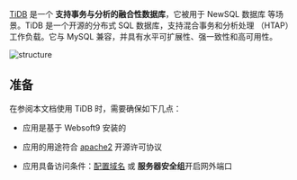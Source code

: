 [TiDB](https://github.com/pingcap/tidb) 是一个 **支持事务与分析的融合性数据库**，它被用于 NewSQL 数据库  等场景。TiDB 是一个开源的分布式 SQL 数据库，支持混合事务和分析处理 （HTAP） 工作负载。它与 MySQL 兼容，并具有水平可扩展性、强一致性和高可用性。


![structure](https://libs.websoft9.com/Websoft9/DocsPicture/zh/tidb/tidb-gui-websoft9.png)


## 准备

在参阅本文档使用 TiDB 时，需要确保如下几点：

- 应用是基于 Websoft9 安装的

- 应用的用途符合 [apache2](https://opensource.org/licenses/Apache-2.0) 开源许可协议

- 应用具备访问条件：[配置域名](./domain-set) 或 **服务器安全组**开启网外端口